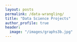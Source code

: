 ```yaml
---
layout: posts
permalink: /data-wrangling/
title: "Data Science Projects"
author_profile: true
header:
  image: "/images/graphs3b.jpg"
---
```



